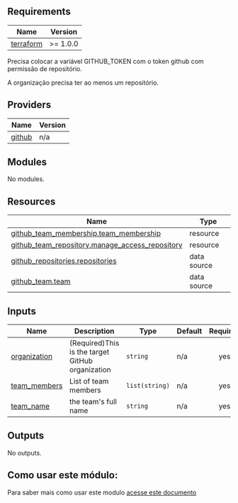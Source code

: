 ## Requirements

| Name | Version |
|------|---------|
| <a name="requirement_terraform"></a> [terraform](#requirement\_terraform) | >= 1.0.0 |

Precisa colocar a variável GITHUB_TOKEN com o token github com permissão de repositório.

A organização precisa ter ao menos um repositório. 

## Providers

| Name | Version |
|------|---------|
| <a name="provider_github"></a> [github](#provider\_github) | n/a |

## Modules

No modules.

## Resources

| Name | Type |
|------|------|
| [github_team_membership.team_membership](https://registry.terraform.io/providers/hashicorp/github/latest/docs/resources/team_membership) | resource |
| [github_team_repository.manage_access_repository](https://registry.terraform.io/providers/hashicorp/github/latest/docs/resources/team_repository) | resource |
| [github_repositories.repositories](https://registry.terraform.io/providers/hashicorp/github/latest/docs/data-sources/repositories) | data source |
| [github_team.team](https://registry.terraform.io/providers/hashicorp/github/latest/docs/data-sources/team) | data source |

## Inputs

| Name | Description | Type | Default | Required |
|------|-------------|------|---------|:--------:|
| <a name="input_organization"></a> [organization](#input\_organization) | (Required)This is the target GitHub organization | `string` | n/a | yes |
| <a name="input_team_members"></a> [team\_members](#input\_team\_members) | List of team members | `list(string)` | n/a | yes |
| <a name="input_team_name"></a> [team\_name](#input\_team\_name) | the team's full name | `string` | n/a | yes |

## Outputs

No outputs.

## Como usar este módulo:

Para saber mais como usar este modulo [acesse este documento](how-to-use-this-module/README.md)